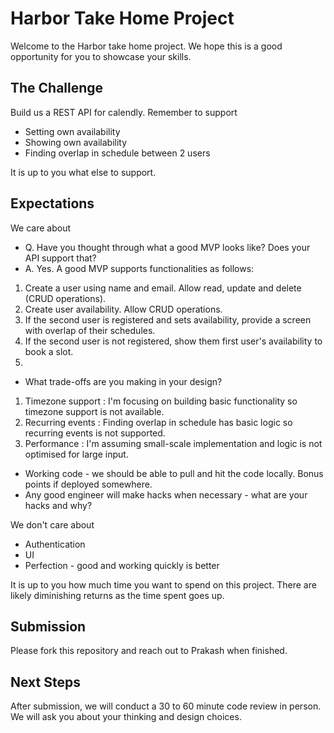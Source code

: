 # Harbor Take Home Project

Welcome to the Harbor take home project. We hope this is a good opportunity for you to showcase your skills.

## The Challenge

Build us a REST API for calendly. Remember to support

- Setting own availability
- Showing own availability
- Finding overlap in schedule between 2 users

It is up to you what else to support.

## Expectations

We care about

- Q. Have you thought through what a good MVP looks like? Does your API support that?
- A. Yes. A good MVP supports functionalities as follows:
1. Create a user using name and email. Allow read, update and delete (CRUD operations).
2. Create user availability. Allow CRUD operations.
3. If the second user is registered and sets availability, provide a screen with overlap of their schedules.
4. If the second user is not registered, show them first user's availability to book a slot.
5. 
- What trade-offs are you making in your design?
1. Timezone support : I'm focusing on building basic functionality so timezone support is not available.
2. Recurring events : Finding overlap in schedule has basic logic so recurring events is not supported.
3. Performance : I'm assuming small-scale implementation and logic is not optimised for large input.
- Working code - we should be able to pull and hit the code locally. Bonus points if deployed somewhere.
- Any good engineer will make hacks when necessary - what are your hacks and why?

We don't care about

- Authentication
- UI
- Perfection - good and working quickly is better

It is up to you how much time you want to spend on this project. There are likely diminishing returns as the time spent goes up.

## Submission

Please fork this repository and reach out to Prakash when finished.

## Next Steps

After submission, we will conduct a 30 to 60 minute code review in person. We will ask you about your thinking and design choices.
